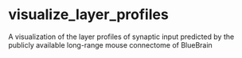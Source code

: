 # visualize_layer_profiles
A visualization of the layer profiles of synaptic input predicted by the publicly available long-range mouse connectome of BlueBrain
